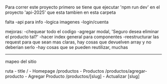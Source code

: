 Para correr este proyecto primero se tiene que ejecutar 'npm run dev' en el proyecto 'api-2025' que esta tambien en esta carpeta

falta
-api para info
-logica imagenes
-login/cuenta

mejoras:
-chequear todo el codigo
-agregar modal, 'Seguro desea eliminar el producto tal?'
-hacer index general para componentes
-reestructurar las request para que sean mas claras, hay cosas que devuelven array y no deberian serlo
-hay cosas que se pueden reutilizar, muchas

_________________________________________________________


mapeo del sitio

ruta - title
  / - Homepage
  /productos - Productos
  /productos/agregar-producto - Agregar Producto
  /productos/[slug] - Actualizar [slug]